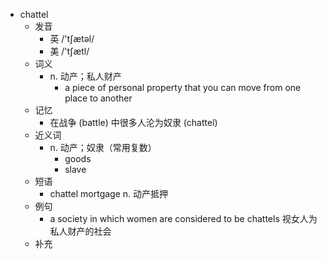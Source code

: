 - chattel
  - 发音
    - 英 /'tʃætəl/
    - 美 /'tʃætl/
  - 词义
    - n. 动产；私人财产
      - a piece of personal property that you can move from one place to another
  - 记忆
    - 在战争 (battle) 中很多人沦为奴隶 (chattel)
  - 近义词
    - n. 动产；奴隶（常用复数）
      - goods
      - slave
  - 短语
    - chattel mortgage n. 动产抵押
  - 例句
    - a society in which women are considered to be chattels 视女人为私人财产的社会
  - 补充